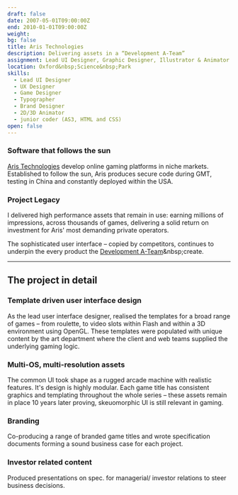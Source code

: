 ```yaml
---
draft: false
date: 2007-05-01T09:00:00Z
end: 2010-01-01T09:00:00Z
weight:
bg: false
title: Aris Technologies
description: Delivering assets in a “Development A-Team”
assignment: Lead UI Designer, Graphic Designer, Illustrator & Animator
location: Oxford&nbsp;Science&nbsp;Park
skills:
  - Lead UI Designer
  - UX Designer
  - Game Designer
  - Typographer
  - Brand Designer
  - 2D/3D Animator
  - junior coder (AS3, HTML and CSS)
open: false
---
```


<!-- 2007 - 2010
{{/* <flickity src="3si/images/3si-sales.jpg" title="3Si marketing content" selectCell="flkty.selectCell( value, isWrapped, isInstant )" > */}}
-->

### Software that follows the sun

[Aris&nbsp;Technologies](https://www.linkedin.com/company/aris-technologies-ltd.) develop online gaming platforms in niche&nbsp;markets. Established to follow the sun, Aris produces secure code during GMT, testing in China and constantly deployed within the&nbsp;USA.

### Project Legacy

I delivered high performance assets that remain in use: earning millions of impressions, across thousands of games, delivering a solid return on investment for Aris' most demanding private&nbsp;operators.

The sophisticated user&nbsp;interface – copied by competitors, continues to underpin the every product the [Development A-Team](https://www.linkedin.com/company/aris-technologies-ltd.)&nbsp;create.
* * *

## The project in detail

### Template driven user interface design

As the lead user interface designer, realised the templates for a broad range of games – from roulette, to video slots within Flash and within a 3D environment using OpenGL. These templates were populated with unique content by the art department where the client and web teams supplied the underlying gaming logic.

### Multi-OS, multi-resolution assets

The common UI took shape as a rugged arcade machine with realistic features. It's design is highly modular. Each game title has consistent graphics and templating throughout the whole series – these assets remain in place 10 years later proving, skeuomorphic UI is still relevant in gaming.

### Branding

Co-producing a range of branded game titles and wrote specification documents forming a sound business case for each project.

### Investor related content

Produced presentations on spec. for managerial/ investor relations to steer business decisions.


<!-- ### Preview

<a ondragstart="return false" style="visibility: visible;" class="btn portfolioVisibility" data-selector=".cell19" onclick="static();document.getElementById('togglebox').checked = true;">Table Games UI</a> <a ondragstart="return false" style="visibility: visible;" class="btn portfolioVisibility" data-selector=".cell20" onclick="static();document.getElementById('togglebox').checked = true;">Flagship product</a> <a ondragstart="return false" style="visibility: visible;" class="btn portfolioVisibility" data-selector=".cell21" onclick="static();document.getElementById('togglebox').checked = true;">Skeuomorphic UI</a> <a ondragstart="return false" style="visibility: visible;" class="btn portfolioVisibility" data-selector=".cell22" onclick="static();document.getElementById('togglebox').checked = true;">Video Poker Branding</a> <a ondragstart="return false" style="visibility: visible;" class="btn portfolioVisibility" data-selector=".cell23" onclick="static();document.getElementById('togglebox').checked = true;">3 Reel Video-slot</a> [Desktop Client, download](http://mandarinpalace.com) [Aris website](http://aristechnologies.com) [Aris on LinkedIn](https://www.linkedin.com/company/aris-technologies-ltd.) -->



<!--
* * *
> It’s very easy to be different, but very difficult to be better.<cite>– [Jony Ive](https://www.apple.com/uk/pr/bios/jonathan-ive.html)</cite>
-->
